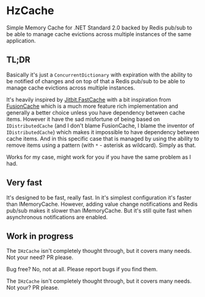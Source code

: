 # HzCache

Simple Memory Cache for .NET Standard 2.0 backed by Redis pub/sub to be able to manage cache evictions
across multiple instances of the same application.

## TL;DR

Basically it's just a `ConcurrentDictionary` with expiration with the ability to be notified of
changes and on top of that a Redis pub/sub to be able to manage cache evictions across multiple instances.

It's heavily inspired by [Jitbit.FastCache](https://github.com/jitbit/FastCache) with a bit inspiration
from [FusionCache](https://github.com/ZiggyCreatures/FusionCache) which is a much more feature rich implementation
and generally a better choice unless you have dependency between cache items. However it have the sad misfortune of
being based on `IDistributedCache` (and I don't blame FusionCache, I blame the inventor of `IDistributedCache`)
which makes it impossible to have dependency between cache items. And in this specific case that is managed
by using the ability to remove items using a pattern (with `*` - asterisk as wildcard). Simply as that.

Works for my case, might work for you if you have the same problem as I had.

## Very fast

It's designed to be fast, really fast. In it's simplest configuration it's faster than IMemoryCache. However,
adding value change notifications and Redis pub/sub makes it slower than IMemoryCache. But it's still quite fast
when asynchronous notifications are enabled.

## Work in progress

The `IHzCache` isn't completely thought through, but it covers many needs. Not your need? PR please.

Bug free? No, not at all. Please report bugs if you find them.

The `IHzCache` isn't completely thought through, but it covers many needs. Not your? PR please.